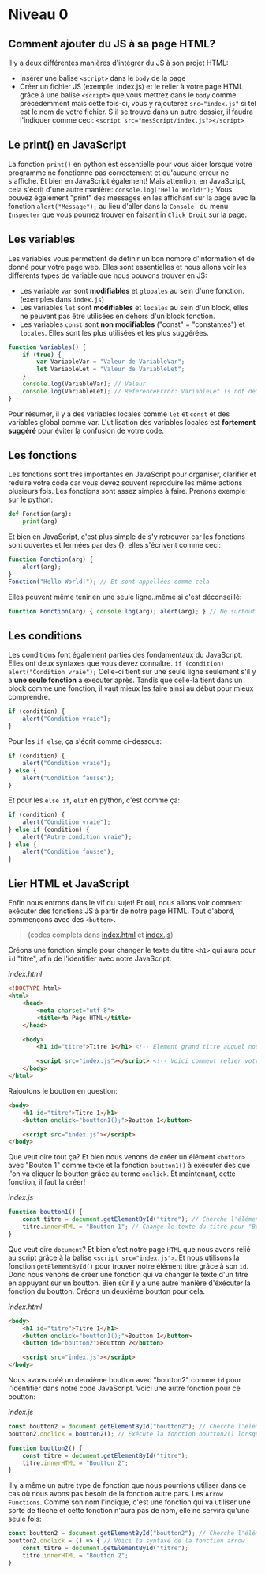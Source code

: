 # Niveau 0

## Comment ajouter du JS à sa page HTML?
Il y a deux différentes manières d'intégrer du JS à son projet HTML:
- Insérer une balise `<script>` dans le `body` de la page
- Créer un fichier JS (exemple: index.js) et le relier à votre page HTML grâce à une balise `<script>` que vous mettrez dans le `body` comme précédemment mais cette fois-ci, vous y rajouterez `src="index.js"` si tel est le nom de votre fichier. S'il se trouve dans un autre dossier, il faudra l'indiquer comme ceci: `<script src="mesScript/index.js"></script>`


## Le print() en JavaScript
La fonction `print()` en python est essentielle pour vous aider lorsque votre programme ne fonctionne pas correctement et qu'aucune erreur ne s'affiche. Et bien en JavaScript également! Mais attention, en JavaScript, cela s'écrit d'une autre manière: `console.log("Hello World!");`
Vous pouvez également "print" des messages en les affichant sur la page avec la fonction `alert("Message");` au lieu d'aller dans la `Console ` du menu `Inspecter` que vous pourrez trouver en faisant in `Click Droit` sur la page.


## Les variables
Les variables vous permettent de définir un bon nombre d'information et de donné pour votre page web. Elles sont essentielles et nous allons voir les différents types de variable que nous pouvons trouver en JS:
- Les variable `var` sont **modifiables** et `globales` au sein d'une fonction. (exemples dans `index.js`)
- Les variables `let` sont **modifiables** et `locales` au sein d'un block, elles ne peuvent pas être utilisées en dehors d'un block fonction.
- Les variables `const` sont **non modifiables** ("const" = "constantes") et `locales`. Elles sont les plus utilisées et les plus suggérées.
```javascript
function Variables() {
    if (true) {
        var VariableVar = "Valeur de VariableVar";
        let VariableLet = "Valeur de VariableLet";
    }
    console.log(VariableVar); // Valeur
    console.log(VariableLet); // ReferenceError: VariableLet is not defined (VariableLet n'est pas défini)
}
```
Pour résumer, il y a des variables locales comme `let` et `const` et des variables global comme var. L'utilisation des variables locales est **fortement suggéré** pour éviter la confusion de votre code.


## Les fonctions
Les fonctions sont très importantes en JavaScript pour organiser, clarifier et réduire votre code car vous devez souvent reproduire les même actions plusieurs fois. Les fonctions sont assez simples à faire. Prenons exemple sur le python:
```python
def Fonction(arg):
    print(arg)
```
Et bien en JavaScript, c'est plus simple de s'y retrouver car les fonctions sont ouvertes et fermées par des {}, elles s'écrivent comme ceci:
```javascript
function Fonction(arg) {
    alert(arg);
}
Fonction("Hello World!"); // Et sont appellées comme cela
```
Elles peuvent même tenir en une seule ligne..même si c'est déconseillé:
```javascript
function Fonction(arg) { console.log(arg); alert(arg); } // Ne surtout pas oublier de mettre les ";" après chaque actions.
```


## Les conditions
Les conditions font également parties des fondamentaux du JavaScript. Elles ont deux syntaxes que vous devez connaître.
`if (condition) alert("Condition vraie");` Celle-ci tient sur une seule ligne seulement s'il y a **une seule fonction** à executer après.
Tandis que celle-là tient dans un block comme une fonction, il vaut mieux les faire ainsi au début pour mieux comprendre.
```javascript
if (condition) {
    alert("Condition vraie");
}
```
Pour les `if else`, ça s'écrit comme ci-dessous:
```javascript
if (condition) {
    alert("Condition vraie");
} else {
    alert("Condition fausse");
}
```
Et pour les `else if`, `elif` en python, c'est comme ça:
```javascript
if (condition) {
    alert("Condition vraie");
} else if (condition) {
    alert("Autre condition vraie");
} else {
    alert("Condition fausse");
}
```


## Lier HTML et JavaScript
Enfin nous entrons dans le vif du sujet! Et oui, nous allons voir comment exécuter des fonctions JS à partir de notre page HTML.
Tout d'abord, commençons avec des `<button>`. 
> (codes complets dans [index.html](https://github.com/legeek-glitch/Tutoriels/blob/main/JS/Niveau0/index.html) et [index.js](https://github.com/legeek-glitch/Tutoriels/blob/main/JS/Niveau0/index.js))

Créons une fonction simple pour changer le texte du titre `<h1>` qui aura pour `id` "titre", afin de l'identifier avec notre JavaScript.

*index.html*
```html
<!DOCTYPE html>
<html>
    <head>
        <meta charset="utf-8">
        <title>Ma Page HTML</title>
    </head>

    <body>
        <h1 id="titre">Titre 1</h1> <!-- Element grand titre auquel nous allons changer le contenu -->

        <script src="index.js"></script> <!-- Voici comment relier votre script -->
    </body>
</html> 
```

Rajoutons le boutton en question:
```html
<body>
    <h1 id="titre">Titre 1</h1>
    <button onclick="boutton1();">Boutton 1</button>

    <script src="index.js"></script>
</body>
```

Que veut dire tout ça? Et bien nous venons de créer un élément `<button>` avec "Bouton 1" comme texte et la fonction `boutton1()` à exécuter dès que l'on va cliquer le boutton grâce au terme `onclick`. Et maintenant, cette fonction, il faut la créer!

*index.js*
```javascript
function boutton1() {
    const titre = document.getElementById("titre"); // Cherche l'élément de la page qui a "titre" pour id
    titre.innerHTML = "Boutton 1"; // Change le texte du titre pour "Boutton 1"
}
```

Que veut dire `document`? Et bien c'est notre page `HTML` que nous avons relié au script grâce à la balise `<script src="index.js">`.
Et nous utilisons la fonction `getElementById()` pour trouver notre élément titre grâce à son `id`.
Donc nous venons de créer une fonction qui va changer le texte d'un titre en appuyant sur un boutton.
Bien sûr il y a une autre manière d'éxécuter la fonction du boutton. Créons un deuxième boutton pour cela.

*index.html*
```html
<body>
    <h1 id="titre">Titre 1</h1>
    <button onclick="boutton1();">Boutton 1</button>
    <button id="boutton2">Boutton 2</button>

    <script src="index.js"></script>
</body>
```
Nous avons créé un deuxième boutton avec "boutton2" comme `id` pour l'identifier dans notre code JavaScript.
Voici une autre fonction pour ce boutton:

*index.js*
```javascript
const boutton2 = document.getElementById("boutton2"); // Cherche l'élément boutton
boutton2.onclick = boutton2(); // Exécute la fonction boutton2() lorsque l'on clique le boutton

function boutton2() {
    const titre = document.getElementById("titre");
    titre.innerHTML = "Boutton 2";
}
```

Il y a même un autre type de fonction que nous pourrions utiliser dans ce cas où nous avons pas besoin de la fonction autre pars.
Les `Arrow Functions`. Comme son nom l'indique, c'est une fonction qui va utiliser une sorte de flèche et cette fonction n'aura pas de nom,
elle ne servira qu'une seule fois:

```javascript
const boutton2 = document.getElementById("boutton2"); // Cherche l'élément boutton
boutton2.onclick = () => { // Voici la syntaxe de la fonction arrow
    const titre = document.getElementById("titre");
    titre.innerHTML = "Boutton 2";
}
```
